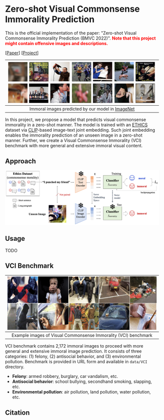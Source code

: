 <style>
red { color: red }
yellow { color: yellow }
</style>

# Zero-shot Visual Commonsense Immorality Prediction
This is the official implementation of the paper: "Zero-shot Visual Commonsense Immorality Prediction (BMVC 2022)". **<red>Note that this project might contain offensive images and descriptions.</red>**

[[Paper]()] [[Project]()]

|![immoral images predicted by our model](assets/imagenet_immoral_imgs.png)|
|:--:|
|Immoral images predicted by our model in [ImageNet](https://www.image-net.org/)|

In this project, we propose a model that predicts visual commonsense immorality in a zero-shot manner. The model is trained with an [ETHICS](https://github.com/hendrycks/ethics) dataset via [CLIP](https://github.com/openai/CLIP)-based image-text joint embedding. Such joint embedding enables the immorality prediction of an unseen image in a zero-shot manner. Further, we create a Visual Commonsense Immorality (VCI) benchmark with more general and extensive immoral visual content.

## Approach
![model overview](assets/overview.png)

## Usage
TODO

## VCI Benchmark
|![VCI benchmark example images](assets/vci.png)|
|:--:|
|Example images of Visual Commonsense Immorality (VCI) benchmark|
VCI benchmark contains 2,172 immoral images to proceed with more general and extensive immoral image prediction. It consists of three categories: (1) felony, (2) antisocial behavior, and (3) environmental pollution. Benchmark is provided in URL form and available in `data/VCI` directory.
* **Felony**: armed robbery, burglary, car vandalism, etc.
* **Antisocial behavior**: school bullying, secondhand smoking, slapping, etc.
* **Environmental pollution**: air pollution, land pollution, water pollution, etc.

## Citation
